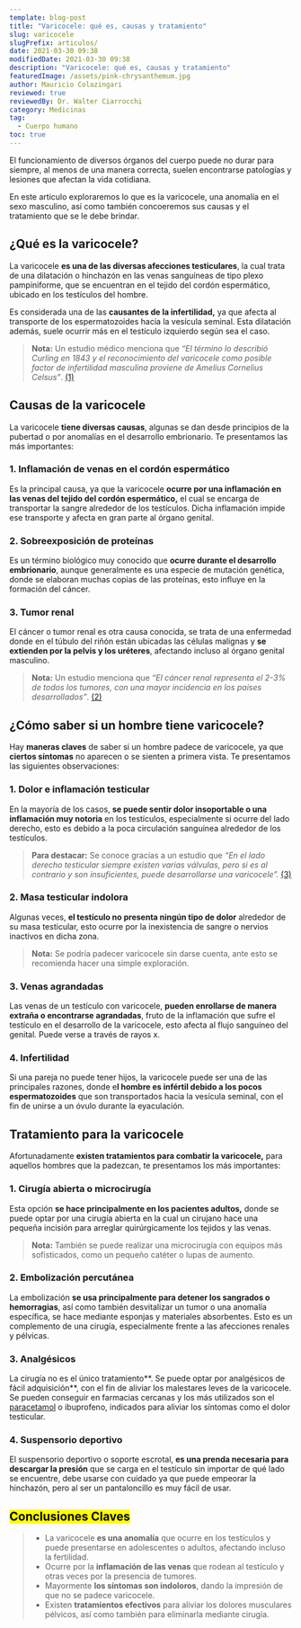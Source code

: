 ```yaml
---
template: blog-post
title: "Varicocele: qué es, causas y tratamiento"
slug: varicocele
slugPrefix: articulos/
date: 2021-03-30 09:38
modifiedDate: 2021-03-30 09:38
description: "Varicocele: qué es, causas y tratamiento"
featuredImage: /assets/pink-chrysanthemum.jpg
author: Mauricio Colazingari
reviewed: true
reviewedBy: Dr. Walter Ciarrocchi
category: Medicinas
tag:
  - Cuerpo humano
toc: true
---
```

<!--StartFragment-->

El funcionamiento de diversos órganos del cuerpo puede no durar para siempre, al menos de una manera correcta, suelen encontrarse patologías y lesiones que afectan la vida cotidiana.

En este articulo exploraremos lo que es la varicocele, una anomalía en el sexo masculino, así como también concoeremos sus causas y el tratamiento que se le debe brindar.

## ¿Qué es la varicocele?

La varicocele **es una de las diversas afecciones testiculares**, la cual trata de una dilatación o hinchazón en las venas sanguíneas de tipo plexo pampiniforme, que se encuentran en el tejido del cordón espermático, ubicado en los testículos del hombre.

Es considerada una de las **causantes de la infertilidad,** ya que afecta al transporte de los espermatozoides hacia la vesícula seminal. Esta dilatación además, suele ocurrir más en el testículo izquierdo según sea el caso.

> **Nota:** Un estudio médico menciona que *“El término lo describió Curling en 1843 y el reconocimiento del varicocele como posible factor de infertilidad masculina proviene de Amelius Cornelius Celsus”*. [(1)](http://www.revistafertilidad.org/rif/vplus/arts/varicocele.pdf)

## Causas de la varicocele

La varicocele **tiene diversas causas**, algunas se dan desde principios de la pubertad o por anomalías en el desarrollo embrionario. Te presentamos las más importantes:

### 1. Inflamación de venas en el cordón espermático

Es la principal causa, ya que la varicocele **ocurre por una inflamación en las venas del tejido del cordón espermático,** el cual se encarga de transportar la sangre alrededor de los testículos. Dicha inflamación impide ese transporte y afecta en gran parte al órgano genital.

### 2. Sobreexposición de proteínas

Es un término biológico muy conocido que **ocurre durante el desarrollo embrionario**, aunque generalmente es una especie de mutación genética, donde se elaboran muchas copias de las proteínas, esto influye en la formación del cáncer.

### 3. Tumor renal

El cáncer o tumor renal es otra causa conocida, se trata de una enfermedad donde en el túbulo del riñón están ubicadas las células malignas y **se extienden por la pelvis y los uréteres**, afectando incluso al órgano genital masculino.

> **Nota:** Un estudio menciona que *“El cáncer renal representa el 2-3% de todos los tumores, con una mayor incidencia en los países desarrollados”*. [(2)](http://scielo.isciii.es/pdf/aue/v33n3/v33n3a09.pdf)

## ¿Cómo saber si un hombre tiene varicocele?

Hay **maneras claves** de saber si un hombre padece de varicocele, ya que **ciertos síntomas** no aparecen o se sienten a primera vista. Te presentamos las siguientes observaciones:

### 1. Dolor e inflamación testicular

En la mayoría de los casos, **se puede sentir dolor insoportable o una inflamación muy notoria** en los testículos, especialmente si ocurre del lado derecho, esto es debido a la poca circulación sanguínea alrededor de los testículos.

> **Para destacar:** Se conoce gracias a un estudio que *“En el lado derecho testicular siempre existen varias válvulas, pero si es al contrario y son insuficientes, puede desarrollarse una varicocele”.* [(3)](http://www.revistafertilidad.org/rif/vplus/arts/varicocele.pdf)

### 2. Masa testicular indolora

Algunas veces, **el testículo no presenta ningún tipo de dolor** alrededor de su masa testicular, esto ocurre por la inexistencia de sangre o nervios inactivos en dicha zona.

> **Nota:** Se podría padecer varicocele sin darse cuenta, ante esto se recomienda hacer una simple exploración.

### 3. Venas agrandadas

Las venas de un testículo con varicocele, **pueden enrollarse de manera extraña o encontrarse agrandadas**, fruto de la inflamación que sufre el testículo en el desarrollo de la varicocele, esto afecta al flujo sanguíneo del genital. Puede verse a través de rayos x.

### 4. Infertilidad

Si una pareja no puede tener hijos, la varicocele puede ser una de las principales razones, donde e**l hombre es infértil debido a los pocos espermatozoides** que son transportados hacia la vesícula seminal, con el fin de unirse a un óvulo durante la eyaculación.

## Tratamiento para la varicocele

Afortunadamente **existen tratamientos para combatir la varicocele,** para aquellos hombres que la padezcan, te presentamos los más importantes:

### 1. Cirugía abierta o microcirugía

Esta opción **se hace principalmente en los pacientes adultos,** donde se puede optar por una cirugía abierta en la cual un cirujano hace una pequeña incisión para arreglar quirúrgicamente los tejidos y las venas.

> **Nota:** También se puede realizar una microcirugía con equipos más sofisticados, como un pequeño catéter o lupas de aumento.

### 2. Embolización percutánea

La embolización **se usa principalmente para detener los sangrados o hemorragias**, así como también desvitalizar un tumor o una anomalía específica, se hace mediante esponjas y materiales absorbentes. Esto es un complemento de una cirugía, especialmente frente a las afecciones renales y pélvicas.

### 3. Analgésicos

La cirugía no es el único tratamiento**. Se puede optar por analgésicos de fácil adquisición**, con el fin de aliviar los malestares leves de la varicocele. Se pueden conseguir en farmacias cercanas y los más utilizados son el [paracetamol](https://tuinfosalud.com/articulos/paracetamol) o ibuprofeno, indicados para aliviar los síntomas como el dolor testicular.

### 4. Suspensorio deportivo

El suspensorio deportivo o soporte escrotal, **es una prenda necesaria para descargar la presión** que se carga en el testículo sin importar de qué lado se encuentre, debe usarse con cuidado ya que puede empeorar la hinchazón, pero al ser un pantaloncillo es muy fácil de usar.

## <mark>Conclusiones Claves</mark>

> * La varicocele **es una anomalía** que ocurre en los testículos y puede presentarse en adolescentes o adultos, afectando incluso la fertilidad.
> * Ocurre por la **inflamación de las venas** que rodean al testículo y otras veces por la presencia de tumores.
> * Mayormente **los síntomas son indoloros**, dando la impresión de que no se padece varicocele.
> * Existen **tratamientos efectivos** para aliviar los dolores musculares pélvicos, así como también para eliminarla mediante cirugía.

<!--EndFragment-->